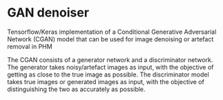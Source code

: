 # GAN denoiser

Tensorflow/Keras implementation of a Conditional Generative Adversarial Network (CGAN) model that can be used for image denoising or artefact removal in PHM

The CGAN consists of a generator network and a discriminator network. The generator takes noisy/artefact images as input, with the objective of getting as close to the true image as possible. The discriminator model takes true images or generated images as input, with the objective of distinguishing the two as accurately as possible. 
